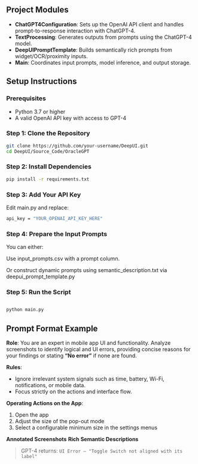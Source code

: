 

##  Project Modules

- **ChatGPT4Configuration**: Sets up the OpenAI API client and handles prompt-to-response interaction with ChatGPT-4.
- **TextProcessing**: Generates outputs from prompts using the ChatGPT-4 model.
- **DeepUIPromptTemplate**: Builds semantically rich prompts from widget/OCR/proximity inputs.
- **Main**: Coordinates input prompts, model inference, and output storage.


## Setup Instructions

### Prerequisites

- Python 3.7 or higher
- A valid OpenAI API key with access to GPT-4

###  Step 1: Clone the Repository

```bash
git clone https://github.com/your-username/DeepUI.git
cd DeepUI/Source_Code/OracleGPT
```
### Step 2: Install Dependencies
```bash
pip install -r requirements.txt
```
### Step 3: Add Your API Key
Edit main.py and replace:
```bash
api_key = "YOUR_OPENAI_API_KEY_HERE"

```
### Step 4: Prepare the Input Prompts
You can either:

Use input_prompts.csv with a prompt column.

Or construct dynamic prompts using semantic_description.txt via deepui_prompt_template.py

### Step 5: Run the Script
```bash

python main.py
```
## Prompt Format Example

**Role**: You are an expert in mobile app UI and functionality. Analyze screenshots to identify logical and UI errors, providing concise reasons for your findings or stating **“No error”** if none are found.

**Rules**:
- Ignore irrelevant system signals such as time, battery, Wi-Fi, notifications, or mobile data.
- Focus strictly on the actions and interface flow.

**Operating Actions on the App**:
1. Open the app
2. Adjust the size of the pop-out mode
3. Select a configurable minimum size in the settings menus

**Annotated Screenshots**
**Rich Semantic Descriptions**
> GPT-4 returns: `UI Error – "Toggle Switch not aligned with its label"`

